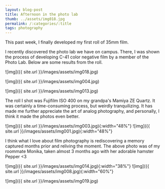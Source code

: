 ```yaml
---
layout: blog-post
title: Afternoon in the photo lab 
thumb: ../assets/img018.jpg
permalink: /:categories/:title
tags: photography 
---
```


This past week, I finally developed my first roll of 35mm film. 

I recently discovered the photo lab we have on campus. There, I was shown the process of developing C-41 color negative film by a member of the Photo Lab. Below are some results from the roll.

![img]({{ site.url }}/images/assets/img018.jpg)

![img]({{ site.url }}/images/assets/img004.jpg)

![img]({{ site.url }}/images/assets/img013.jpg)

The roll I shot was Fujifilm ISO 400 on my grandpa's Mamiya ZE Quartz. It was certainly a time-consuming process, but weirdly tranquilizing. It has made me further appreciate the art of analog photography, and personally, I think it made the photos even better. 

![img]({{ site.url }}/images/assets/img003.jpg){:width="48%"}  ![img]({{ site.url }}/images/assets/img001.jpg){:width="48%"}


I think what I love about film photography is rediscovering a memory captured months prior and reliving the moment. The above photo was of my roommate Monika, taken almost 3 months ago with her adorable hamster Pepper <3

![img]({{ site.url }}/images/assets/img014.jpg){:width="38%"}  ![img]({{ site.url }}/images/assets/img008.jpg){:width="60%"}  

![img]({{ site.url }}/images/assets/img019.jpg)
